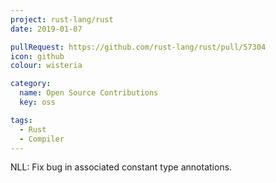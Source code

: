```yaml
---
project: rust-lang/rust
date: 2019-01-07

pullRequest: https://github.com/rust-lang/rust/pull/57304
icon: github
colour: wisteria

category:
  name: Open Source Contributions
  key: oss

tags:
  - Rust
  - Compiler
---
```

NLL: Fix bug in associated constant type annotations.
